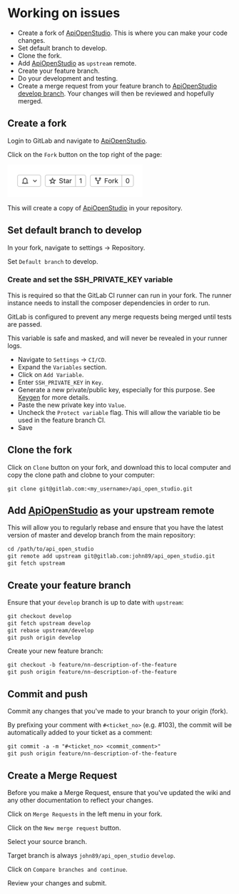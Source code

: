 Working on issues
=================

* Create a fork of [ApiOpenStudio][gitlab]. This is where you can make your code
  changes.
* Set default branch to develop.
* Clone the fork.
* Add [ApiOpenStudio][gitlab] as ```upstream``` remote.
* Create your feature branch.
* Do your development and testing.
* Create a merge request from your feature branch
  to [ApiOpenStudio develop branch][gitlab]. Your changes will then be reviewed
  and hopefully merged.

Create a fork
-------------

Login to GitLab and navigate to [ApiOpenStudio][gitlab].

Click on the ```Fork``` button on the top right of the page:

![Create a fork button][create_fork]

This will create a copy of [ApiOpenStudio][gitlab] in your repository.

Set default branch to develop
-----------------------------

In your fork, navigate to settings -> Repository.

Set ```Default branch``` to develop.

### Create and set the SSH_PRIVATE_KEY variable

This is required so that the GitLab CI runner can run in your fork. The runner instance needs to install the composer dependencies in order to run.

GitLab is configured to prevent any merge requests being merged until tests are passed.

This variable is safe and masked, and will never be revealed in your runner logs.

* Navigate to ```Settings``` -> ```CI/CD```.
* Expand the ```Variables``` section.
* Click on ```Add Variable```.
* Enter ```SSH_PRIVATE_KEY``` in ```Key```.
* Generate a new private/public key, especially for this purpose. See [Keygen][keygen] for more details.
* Paste the new private key into ```Value```.
* Uncheck the ```Protect variable``` flag. This will allow the variable tio be used in the feature branch CI.
* Save

Clone the fork
--------------

Click on ```Clone``` button on your fork, and download this to local computer
and copy the clone path and clobne to your computer:

    git clone git@gitlab.com:<my_username>/api_open_studio.git

Add [ApiOpenStudio][gitlab] as your upstream remote
---------------------------------------------------

This will allow you to regularly rebase and ensure that you have the latest
version of master and develop branch from the main repository:

    cd /path/to/api_open_studio
    git remote add upstream git@gitlab.com:john89/api_open_studio.git
    git fetch upstream

Create your feature branch
--------------------------

Ensure that your ```develop``` branch is up to date with ```upstream```:

    git checkout develop
    git fetch upstream develop
    git rebase upstream/develop
    git push origin develop

Create your new feature branch:

    git checkout -b feature/nn-description-of-the-feature
    git push origin feature/nn-description-of-the-feature

Commit and push
---------------

Commit any changes that you've made to your branch to your origin (fork).

By prefixing your comment with ```#<ticket_no>``` (e.g. #103), the commit will
be automatically added to your ticket as a comment:

    git commit -a -m "#<ticket_no> <commit_comment>"
    git push origin feature/nn-description-of-the-feature

Create a Merge Request
----------------------

Before you make a Merge Request, ensure that you've updated the wiki and any
other documentation to reflect your changes.

Click on ```Merge Requests``` in the left menu in your fork.

Click on the ```New merge request``` button.

Select your source branch.

Target branch is always ```john89/api_open_studio``` ```develop```.

Click on ```Compare branches and continue```.

Review your changes and submit.

[gitlab]: https://gitlab.com/john89/api_open_studio

[create_fork]: images/create-fork.png

[keygen]: https://www.ssh.com/ssh/keygen/]